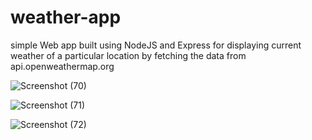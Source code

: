 # weather-app
simple Web app built using NodeJS and Express for displaying current weather of a particular location by fetching the data from api.openweathermap.org

![Screenshot (70)](https://user-images.githubusercontent.com/47445363/54674139-ce615500-4b21-11e9-996b-2eb86550dcee.png)

![Screenshot (71)](https://user-images.githubusercontent.com/47445363/54674161-d7522680-4b21-11e9-9e80-c71029733a5e.png)

![Screenshot (72)](https://user-images.githubusercontent.com/47445363/54674172-dde09e00-4b21-11e9-93a3-edfe23eaacb3.png)
